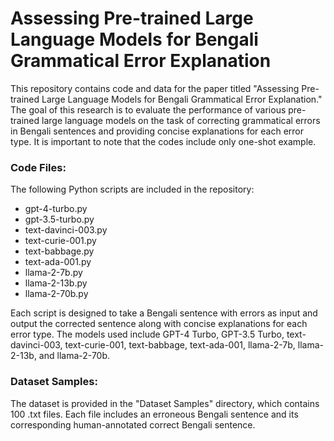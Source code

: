 # Assessing Pre-trained Large Language Models for Bengali Grammatical Error Explanation
This repository contains code and data for the paper titled "Assessing Pre-trained Large Language Models for Bengali Grammatical Error Explanation." The goal of this research is to evaluate the performance of various pre-trained large language models on the task of correcting grammatical errors in Bengali sentences and providing concise explanations for each error type. It is important to note that the codes include only one-shot example.

### Code Files:

The following Python scripts are included in the repository:

- gpt-4-turbo.py
- gpt-3.5-turbo.py
- text-davinci-003.py
- text-curie-001.py
- text-babbage.py
- text-ada-001.py
- llama-2-7b.py
- llama-2-13b.py
- llama-2-70b.py
  
Each script is designed to take a Bengali sentence with errors as input and output the corrected sentence along with concise explanations for each error type. The models used include GPT-4 Turbo, GPT-3.5 Turbo, text-davinci-003, text-curie-001, text-babbage, text-ada-001, llama-2-7b, llama-2-13b, and llama-2-70b.

### Dataset Samples:

The dataset is provided in the "Dataset Samples" directory, which contains 100 .txt files. Each file includes an erroneous Bengali sentence and its corresponding human-annotated correct Bengali sentence.
